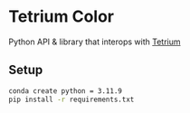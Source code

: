 # Tetrium Color

Python API & library that interops with [Tetrium](https://github.com/D7ry/Tetrium)

## Setup

```bash
conda create python = 3.11.9
pip install -r requirements.txt
```
